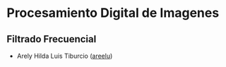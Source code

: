 # Procesamiento Digital de Imagenes
## Filtrado Frecuencial
- Arely Hilda Luis Tiburcio ([areelu](https://github.com/areelu))
